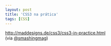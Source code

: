 ```yaml
---
layout: post
title: 'CSS3 na prática'
tags: [CSS]
---
```


<http://maddesigns.de/css3/css3-in-practice.html><br>
(via [@smashingmag](https://twitter.com/smashingmag/status/129998383095087104))
